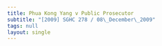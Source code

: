 ```yaml
---
title: Phua Kong Yang v Public Prosecutor
subtitle: "[2009] SGHC 278 / 08\_December\_2009"
tags: null
layout: single
---
```


